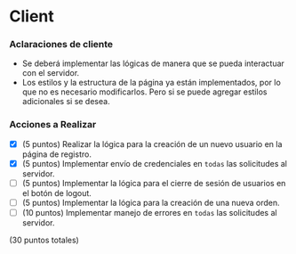 # Client

### Aclaraciones de cliente

- Se deberá implementar las lógicas de manera que se pueda interactuar con el servidor.
- Los estilos y la estructura de la página ya están implementados, por lo que no es necesario modificarlos. Pero si se puede agregar estilos adicionales si se desea.

### Acciones a Realizar

- [x] (5 puntos) Realizar la lógica para la creación de un nuevo usuario en la página de registro.
- [x] (5 puntos) Implementar envío de credenciales en `todas` las solicitudes al servidor.
- [ ] (5 puntos) Implementar la lógica para el cierre de sesión de usuarios en el botón de logout.
- [ ] (5 puntos) Implementar la lógica para la creación de una nueva orden.
- [ ] (10 puntos) Implementar manejo de errores en `todas` las solicitudes al servidor.

(30 puntos totales)
